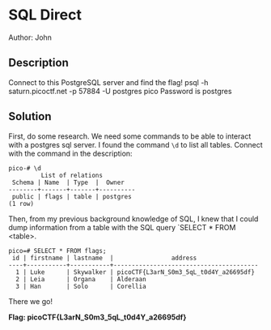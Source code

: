 # SQL Direct
Author: John
## Description
Connect to this PostgreSQL server and find the flag!
psql -h saturn.picoctf.net -p 57884 -U postgres pico
Password is postgres

## Solution

First, do some research. We need some commands to be able to interact with
a postgres sql server. I found the command `\d` to list all tables.
Connect with the command in the description:
```
pico-# \d
         List of relations
 Schema | Name  | Type  |  Owner   
--------+-------+-------+----------
 public | flags | table | postgres
(1 row)
```
Then, from my previous background knowledge of SQL, I knew that I could
dump information from a table with the SQL query `SELECT * FROM \<table\>.
```
pico=# SELECT * FROM flags;
 id | firstname | lastname  |                address                 
----+-----------+-----------+----------------------------------------
  1 | Luke      | Skywalker | picoCTF{L3arN_S0m3_5qL_t0d4Y_a26695df}
  2 | Leia      | Organa    | Alderaan
  3 | Han       | Solo      | Corellia
```
There we go!

**Flag: picoCTF{L3arN_S0m3_5qL_t0d4Y_a26695df}**